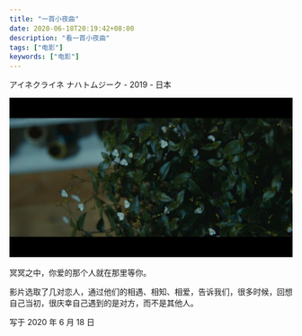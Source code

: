 ```yaml
---
title: "一首小夜曲"
date: 2020-06-18T20:19:42+08:00
description: "看一首小夜曲"
tags: ["电影"]
keywords: ["电影"]
---
```


アイネクライネ ナハトムジーク - 2019 - 日本

![little-nights-little-love.png](/images/films/little-nights-little-love.jpeg)

冥冥之中，你爱的那个人就在那里等你。

影片选取了几对恋人，通过他们的相遇、相知、相爱，告诉我们，很多时候，回想自己当初，很庆幸自己遇到的是对方，而不是其他人。

写于 2020 年 6 月 18 日
